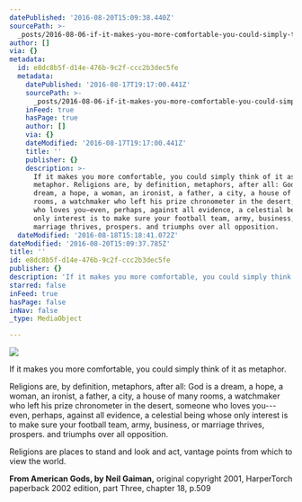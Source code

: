 ```yaml
---
datePublished: '2016-08-20T15:09:38.440Z'
sourcePath: >-
  _posts/2016-08-06-if-it-makes-you-more-comfortable-you-could-simply-think-of.md
author: []
via: {}
metadata:
  id: e8dc8b5f-d14e-476b-9c2f-ccc2b3dec5fe
  metadata:
    datePublished: '2016-08-17T19:17:00.441Z'
    sourcePath: >-
      _posts/2016-08-06-if-it-makes-you-more-comfortable-you-could-simply-think-of.md
    inFeed: true
    hasPage: true
    author: []
    via: {}
    dateModified: '2016-08-17T19:17:00.441Z'
    title: ''
    publisher: {}
    description: >-
      If it makes you more comfortable, you could simply think of it as
      metaphor. Religions are, by definition, metaphors, after all: God is a
      dream, a hope, a woman, an ironist, a father, a city, a house of many
      rooms, a watchmaker who left his prize chronometer in the desert, someone
      who loves you—even, perhaps, against all evidence, a celestial being whose
      only interest is to make sure your football team, army, business, or
      marriage thrives, prospers. and triumphs over all opposition.
  dateModified: '2016-08-18T15:18:41.072Z'
dateModified: '2016-08-20T15:09:37.785Z'
title: ''
id: e8dc8b5f-d14e-476b-9c2f-ccc2b3dec5fe
publisher: {}
description: 'If it makes you more comfortable, you could simply think of it as metaphor.'
starred: false
inFeed: true
hasPage: false
inNav: false
_type: MediaObject

---
```

![](https://the-grid-user-content.s3-us-west-2.amazonaws.com/e254c760-3c20-466d-a845-ce745c3ccc1e.jpg)

If it makes you more comfortable, you could simply think of it as metaphor.

Religions are, by definition, metaphors, after all: God is a dream, a hope, a woman, an ironist, a father, a city, a house of many rooms, a watchmaker who left his prize chronometer in the desert, someone who loves you---even, perhaps, against all evidence, a celestial being whose only interest is to make sure your football team, army, business, or marriage thrives, prospers. and triumphs over all opposition.

Religions are places to stand and look and act, vantage points from which to view the world.

**From American Gods, by Neil Gaiman,** original copyright 2001, HarperTorch paperback 2002 edition, part Three, chapter 18, p.509
